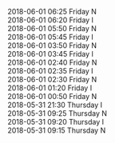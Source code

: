 2018-06-01 06:25 Friday  N  
2018-06-01 06:20 Friday  I  
2018-06-01 05:50 Friday  N  
2018-06-01 05:45 Friday  I  
2018-06-01 03:50 Friday  N  
2018-06-01 03:45 Friday  I  
2018-06-01 02:40 Friday  N  
2018-06-01 02:35 Friday  I  
2018-06-01 02:30 Friday  N  
2018-06-01 01:20 Friday  I  
2018-06-01 00:50 Friday  N  
2018-05-31 21:30 Thursday  I  
2018-05-31 09:25 Thursday  N  
2018-05-31 09:20 Thursday  I  
2018-05-31 09:15 Thursday  N  
